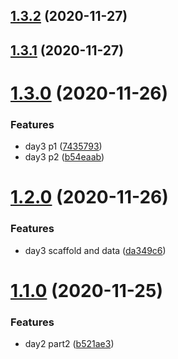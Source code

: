## [1.3.2](https://github.com/dds/aoc2015/compare/v1.3.1...v1.3.2) (2020-11-27)



## [1.3.1](https://github.com/dds/aoc2015/compare/v1.3.0...v1.3.1) (2020-11-27)



# [1.3.0](https://github.com/dds/aoc2015/compare/v1.2.0...v1.3.0) (2020-11-26)


### Features

* day3 p1 ([7435793](https://github.com/dds/aoc2015/commit/7435793790aef69a3cba9597144ba66d0d9260f2))
* day3 p2 ([b54eaab](https://github.com/dds/aoc2015/commit/b54eaab1319a12e1e7f61a6c18f7df4d0a08e19e))



# [1.2.0](https://github.com/dds/aoc2015/compare/v1.1.0...v1.2.0) (2020-11-26)


### Features

* day3 scaffold and data ([da349c6](https://github.com/dds/aoc2015/commit/da349c601a68d196675bd2da5f7bfae5cd5ee07b))



# [1.1.0](https://github.com/dds/aoc2015/compare/v1.0.2...v1.1.0) (2020-11-25)


### Features

* day2 part2 ([b521ae3](https://github.com/dds/aoc2015/commit/b521ae3432f1b33ca69bad47cf1335b0af1494b3))



